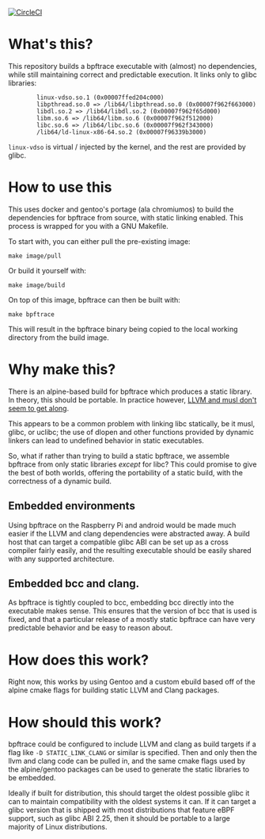 [![CircleCI](https://circleci.com/gh/dalehamel/bpftrace-static-clang.svg?style=svg)](https://circleci.com/gh/dalehamel/bpftrace-static-clang)

# What's this?

This repository builds a bpftrace executable with (almost) no dependencies,
while still maintaining correct and predictable execution. It links only to
glibc libraries:

```
        linux-vdso.so.1 (0x00007ffed204c000)
        libpthread.so.0 => /lib64/libpthread.so.0 (0x00007f962f663000)
        libdl.so.2 => /lib64/libdl.so.2 (0x00007f962f65d000)
        libm.so.6 => /lib64/libm.so.6 (0x00007f962f512000)
        libc.so.6 => /lib64/libc.so.6 (0x00007f962f343000)
        /lib64/ld-linux-x86-64.so.2 (0x00007f96339b3000)
```

`linux-vdso` is virtual / injected by the kernel, and the rest are provided by
glibc.

# How to use this

This uses docker and gentoo's portage (ala chromiumos) to build the
dependencies for bpftrace from source, with static linking enabled. This
process is wrapped for you with a GNU Makefile.

To start with, you can either pull the pre-existing image:

```
make image/pull
```

Or build it yourself with:

```
make image/build
```

On top of this image, bpftrace can then be built with:

```
make bpftrace
```

This will result in the bpftrace binary being copied to the local working
directory from the build image.

# Why make this?

There is an alpine-based build for bpftrace which produces a static library. In
theory, this should be portable. In practice however, [LLVM and musl don't
seem to get along](https://github.com/iovisor/bpftrace/issues/266).

This appears to be a common problem with linking libc statically, be it musl,
glibc, or uclibc; the use of dlopen and other functions provided by dynamic
linkers can lead to undefined behavior in static executables.

So, what if rather than trying to build a static bpftrace, we assemble bpftrace 
from only static libraries *except* for libc? This could promise to give the
best of both worlds, offering the portability of a static build, with the
correctness of a dynamic build.

## Embedded environments

Using bpftrace on the Raspberry Pi and android would be made much easier if
the LLVM and clang dependencies were abstracted away. A build host that can
target a compatible glibc ABI can be set up as a cross compiler fairly easily,
and the resulting executable should be easily shared with any supported
architecture.

## Embedded bcc and clang.

As bpftrace is tightly coupled to bcc, embedding bcc directly into the
executable makes sense. This ensures that the version of bcc that is used is
fixed, and that a particular release of a mostly static bpftrace can have
very predictable behavior and be easy to reason about.

# How does this work?

Right now, this works by using Gentoo and a custom ebuild based off of the
alpine cmake flags for building static LLVM and Clang packages.

# How should this work?

bpftrace could be configured to include LLVM and clang as build targets if a
flag like `-D STATIC_LINK_CLANG` or similar is specified. Then and only then
the llvm and clang code can be pulled in, and the same cmake flags used by
the alpine/gentoo packages can be used to generate the static libraries to be
embedded.

Ideally if built for distribution, this should target the oldest possible glibc
it can to maintain compatibility with the oldest systems it can. If it can
target a glibc version that is shipped with most distributions that feature
eBPF support, such as glibc ABI 2.25, then it should be portable to a large
majority of Linux distributions.
